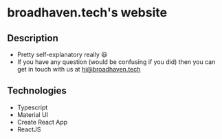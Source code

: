 # broadhaven.tech's website

## Description

- Pretty self-explanatory really 😃
- If you have any question (would be confusing if you did) then you can get in touch with us at hi@broadhaven.tech

## Technologies

- Typescript
- Material UI
- Create React App
- ReactJS
